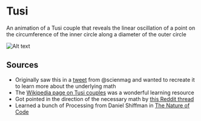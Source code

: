 # Tusi
An animation of a Tusi couple that reveals the linear oscillation of a point on the circumference of the inner circle along a diameter of the outer circle

![Alt text](./tusi.gif)



## Sources
- Originally saw this in a [tweet](https://twitter.com/scienmag/status/840659110542618625) from @scienmag and wanted to recreate it to learn more about the underlying math
- The [Wikipedia page on Tusi couples](https://en.m.wikipedia.org/wiki/Tusi_couple) was a wonderful learning resource
- Got pointed in the direction of the necessary math by [this Reddit thread](https://www.reddit.com/r/oddlysatisfying/comments/5p4quf/circle_of_dots_with_every_dot_moving_on_its_own/) 
- Learned a bunch of Processing from Daniel Shiffman in [The Nature of Code](http://natureofcode.com/book/chapter-3-oscillation/)
